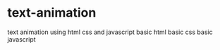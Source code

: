 # text-animation
text animation using html css and javascript 
basic html
basic css
basic javascript

